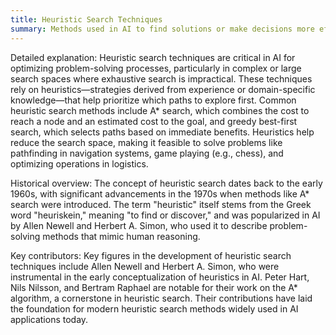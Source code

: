 ```yaml
---
title: Heuristic Search Techniques
summary: Methods used in AI to find solutions or make decisions more efficiently by using rules of thumb or informed guesses to guide the search process.
---
```


Detailed explanation:
Heuristic search techniques are critical in AI for optimizing problem-solving processes, particularly in complex or large search spaces where exhaustive search is impractical. These techniques rely on heuristics—strategies derived from experience or domain-specific knowledge—that help prioritize which paths to explore first. Common heuristic search methods include A* search, which combines the cost to reach a node and an estimated cost to the goal, and greedy best-first search, which selects paths based on immediate benefits. Heuristics help reduce the search space, making it feasible to solve problems like pathfinding in navigation systems, game playing (e.g., chess), and optimizing operations in logistics.

Historical overview:
The concept of heuristic search dates back to the early 1960s, with significant advancements in the 1970s when methods like A* search were introduced. The term "heuristic" itself stems from the Greek word "heuriskein," meaning "to find or discover," and was popularized in AI by Allen Newell and Herbert A. Simon, who used it to describe problem-solving methods that mimic human reasoning.

Key contributors:
Key figures in the development of heuristic search techniques include Allen Newell and Herbert A. Simon, who were instrumental in the early conceptualization of heuristics in AI. Peter Hart, Nils Nilsson, and Bertram Raphael are notable for their work on the A* algorithm, a cornerstone in heuristic search. Their contributions have laid the foundation for modern heuristic search methods widely used in AI applications today.